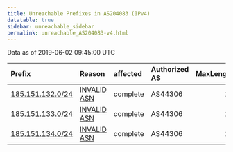 ```yaml
---
title: Unreachable Prefixes in AS204083 (IPv4)
datatable: true
sidebar: unreachable_sidebar
permalink: unreachable_AS204083-v4.html
---
```


Data as of 2019-06-02 09:45:00 UTC


<div class="datatable-begin"></div>

| Prefix                                                     | Reason                                                                                                   | affected   | Authorized AS   |   MaxLength | Anchor                                         |   unreachable /24s |
|:-----------------------------------------------------------|:---------------------------------------------------------------------------------------------------------|:-----------|:----------------|------------:|:-----------------------------------------------|-------------------:|
| [185.151.132.0/24](https://stat.ripe.net/185.151.132.0/24) | [INVALID ASN](https://rpki-validator.ripe.net/announcement-preview?asn=AS204083&prefix=185.151.132.0/24) | complete   | AS44306         |          24 | [RIPE](unreachable_RIPE_NCC_RPKI_Root-v4.html) |                  1 |
| [185.151.133.0/24](https://stat.ripe.net/185.151.133.0/24) | [INVALID ASN](https://rpki-validator.ripe.net/announcement-preview?asn=AS204083&prefix=185.151.133.0/24) | complete   | AS44306         |          24 | [RIPE](unreachable_RIPE_NCC_RPKI_Root-v4.html) |                  1 |
| [185.151.134.0/24](https://stat.ripe.net/185.151.134.0/24) | [INVALID ASN](https://rpki-validator.ripe.net/announcement-preview?asn=AS204083&prefix=185.151.134.0/24) | complete   | AS44306         |          24 | [RIPE](unreachable_RIPE_NCC_RPKI_Root-v4.html) |                  1 |

<div class="datatable-end"></div>